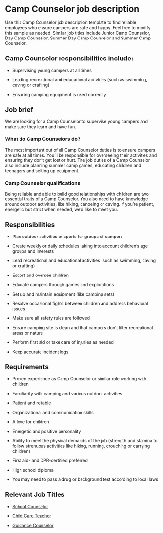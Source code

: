 # Camp Counselor job description
Use this Camp Counselor job description template to find reliable employees who ensure campers are safe and happy. Feel free to modify this sample as needed. Similar job titles include Junior Camp Counselor, Day Camp Counselor, Summer Day Camp Counselor and Summer Camp Counselor.


## Camp Counselor responsibilities include:
* Supervising young campers at all times

* Leading recreational and educational activities (such as swimming, caving or crafting)

* Ensuring camping equipment is used correctly



## Job brief

We are looking for a Camp Counselor to supervise young campers and make sure they learn and have fun.
### What do Camp Counselors do?
The most important out of all Camp Counselor duties is to ensure campers are safe at all times. You’ll be responsible for overseeing their activities and ensuring they don’t get lost or hurt. The job duties of a Camp Counselor also include planning summer camp games, educating children and teenagers and setting up equipment.
### Camp Counselor qualifications
Being reliable and able to build good relationships with children are two essential traits of a Camp Counselor. You also need to have knowledge around outdoor activities, like hiking, canoeing or caving. If you’re patient, energetic but strict when needed, we’d like to meet you.


## Responsibilities

* Plan outdoor activities or sports for groups of campers

* Create weekly or daily schedules taking into account children’s age groups and interests

* Lead recreational and educational activities (such as swimming, caving or crafting)

* Escort and oversee children

* Educate campers through games and explorations

* Set up and maintain equipment (like camping sets)

* Resolve occasional fights between children and address behavioral issues

* Make sure all safety rules are followed

* Ensure camping site is clean and that campers don’t litter recreational areas or nature

* Perform first aid or take care of injuries as needed

* Keep accurate incident logs


## Requirements

* Proven experience as Camp Counselor or similar role working with children

* Familiarity with camping and various outdoor activities

* Patient and reliable

* Organizational and communication skills

* A love for children

* Energetic and positive personality

* Ability to meet the physical demands of the job (strength and stamina to follow strenuous activities like hiking, running, crouching or carrying children)

* First aid- and CPR-certified preferred

* High school diploma

* You may need to pass a drug or background test according to local laws

## Relevant Job Titles
* <a href="https://resources.workable.com/school-counselor-job-description" target="_blank" rel="noopener">School Counselor</a>

* <a href="https://resources.workable.com/child-care-teacher-job-description" target="_blank" rel="noopener">Child Care Teacher</a>

* <a href="https://resources.workable.com/guidance-counselor-job-description" target="_blank" rel="noopener">Guidance Counselor</a>
